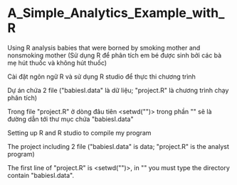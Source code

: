 # A_Simple_Analytics_Example_with_R
Using R analysis babies that were borned by smoking mother and nonsmoking mother (Sử dụng R để phân tích em bé được sinh bởi các bà mẹ hút thuốc và không hút thuốc)


Cài đặt ngôn ngữ R và sử dụng R studio để thực thi chương trình

Dự án chứa 2 file ("babiesI.data" là dữ liệu; "project.R" là chương trình chạy phân tích)

Trong file "project.R" ở dòng đâu tiên <setwd("")> trong phần "" sẽ là đường dẫn tới thư mục chứa "babiesI.data"



Setting up R and R studio to compile my  program

The project including 2 file ("babiesI.data" is data; "project.R" is the analyst program)

The first line of "project.R" is <setwd("")>, in "" you must type the directory contain "babiesI.data". 
